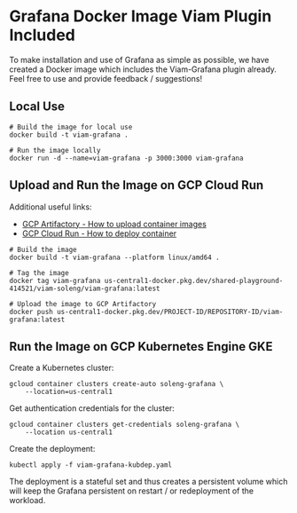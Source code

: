 # Grafana Docker Image Viam Plugin Included

To make installation and use of Grafana as simple as possible, we have created a Docker image which includes the Viam-Grafana plugin already.
Feel free to use and provide feedback / suggestions!

## Local Use

```
# Build the image for local use
docker build -t viam-grafana .

# Run the image locally
docker run -d --name=viam-grafana -p 3000:3000 viam-grafana
```

## Upload and Run the Image on GCP Cloud Run

Additional useful links:

- [GCP Artifactory - How to upload container images](https://cloud.google.com/artifact-registry/docs/docker/store-docker-container-images)
- [GCP Cloud Run - How to deploy container](https://cloud.google.com/run/docs/deploying)

```
# Build the image
docker build -t viam-grafana --platform linux/amd64 .

# Tag the image
docker tag viam-grafana us-central1-docker.pkg.dev/shared-playground-414521/viam-soleng/viam-grafana:latest

# Upload the image to GCP Artifactory
docker push us-central1-docker.pkg.dev/PROJECT-ID/REPOSITORY-ID/viam-grafana:latest
```

## Run the Image on GCP Kubernetes Engine GKE

Create a Kubernetes cluster:

```
gcloud container clusters create-auto soleng-grafana \                                                        
    --location=us-central1
```

Get authentication credentials for the cluster:

```
gcloud container clusters get-credentials soleng-grafana \
    --location us-central1
```

Create the deployment:

```
kubectl apply -f viam-grafana-kubdep.yaml
```

The deployment is a stateful set and thus creates a persistent volume which will keep the Grafana persistent on restart / or redeployment of the workload.




